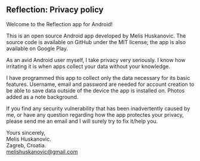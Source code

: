 ## Reflection: Privacy policy

Welcome to the Reflection app for Android!

This is an open source Android app developed by Melis Huskanovic. The source code is available on GitHub under the MIT license; the app is also available on Google Play.

As an avid Android user myself, I take privacy very seriously.
I know how irritating it is when apps collect your data without your knowledge.

I have programmed this app to collect only the data necessary for its basic features. Username, email and password are needed for account creation to be able to save data outside of the device the app is installed on. Photos added as a note background. 

If you find any security vulnerability that has been inadvertently caused by me, or have any question regarding how the app protectes your privacy, please send me an email and I will surely try to fix it/help you.

Yours sincerely,  
Melis Huskanovic.  
Zagreb, Croatia.  
melishuskanovic@gmail.com
